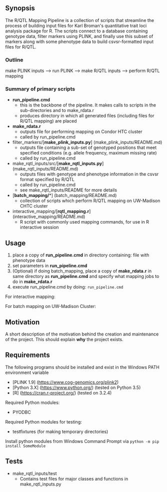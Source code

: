 ## Synopsis
The R/QTL Mapping Pipeline is a collection of scripts that streamline the process of building input files for Karl Broman's quantitative trait loci analysis package for R. The scripts connect to a database containing genotype data, filter markers using PLINK, and finally use this subset of markers along with some phenotype data to build csvsr-formatted input files for R/QTL.

### Outline
make PLINK inputs  -->  run PLINK  -->  make R/QTL inputs  -->  perform R/QTL mapping

### Summary of primary scripts
* **run_pipeline.cmd**
	* this is the backbone of the pipeline. It makes calls to scripts in the sub-directories and to make_rdata.r
	* produces directory in which all generated files (including files for R/QTL mapping) are placed
* **make_rdata.r**
	* outputs file for performing mapping on Condor HTC cluster
	* called by run_pipeline.cmd
* filter_markers/[**make_plink_inputs.py**] (make_plink_inputs/README.md)
	* outputs file containing a sub-set of genotyped positions that meet specified conditions 
	(e.g. allele frequency, maximum missing rate)
	* called by run_pipeline.cmd
* make_rqtl_inputs/src/[**make_rqtl_inputs.py**] (make_rqtl_inputs/README.md)
	* outputs files with genotype and phenotype information in the csvsr format specified by R/QTL
	* called by run_pipeline.cmd
	* see make_rqtl_inputs/README for more details
* [**batch_mapping/***] (batch_mapping/README.md)
	* collection of scripts which perform R/QTL mapping on UW-Madison CHTC cluster
* interactive_mapping/[**rqtl_mapping.r**] (interactive_mapping/README.md)
	* R script with commonly used mapping commands, for use in R interactive session

## Usage
1. place a copy of **run_pipeline.cmd** in directory containing:
	file with phenotype data
2. set parameters in **run_pipeline.cmd**
3. (Optional) if doing batch_mapping, place a copy of **make_rdata.r** in same directory as **run_pipeline.cmd** and specify what mapping jobs to do in **make_rdata.r**
4. execute run_pipeline.cmd by doing:
	`run_pipeline.cmd`

For interactive mapping:

For batch mapping on UW-Madison Cluster:



## Motivation
A short description of the motivation behind the creation and maintenance of the project. This should explain **why** the project exists.

## Requirements
The following programs should be installed and exist in the Windows PATH environment variable
* [PLINK 1.9] (https://www.cog-genomics.org/plink2)
* [Python 3.X] (https://www.python.org/)  (tested on Python 3.5)  
* [R] (https://cran.r-project.org/) (tested on 3.2.4)


Required Python modules:
* PYODBC

Required Python modules for testing:
* testfixtures (for making temporary directories)

Install python modules from Windows Command Prompt via `python -m pip install SomeModule`

## Tests
* make_rqtl_inputs/test
	* Contains test files for major classes and functions in make_rqtl_inputs.py
